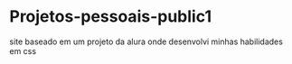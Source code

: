 # Projetos-pessoais-public1
site baseado em um projeto da alura onde desenvolvi minhas habilidades em css

